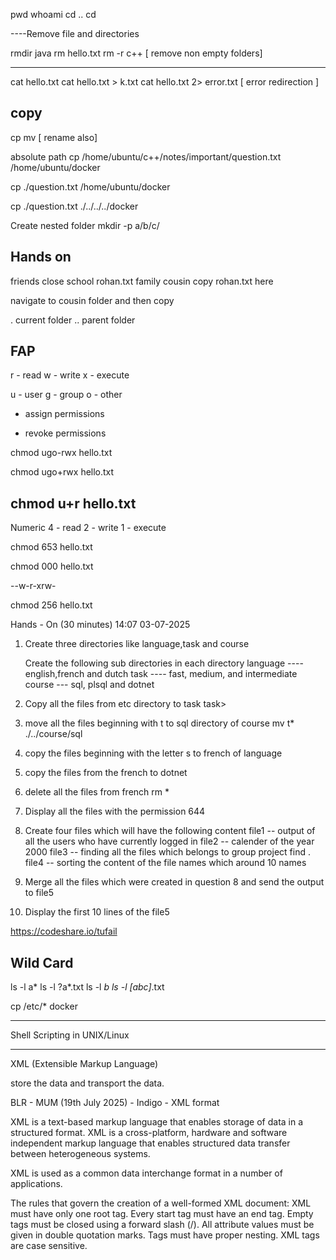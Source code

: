 pwd
whoami
cd ..
cd

----Remove file and directories


rmdir java
rm hello.txt
rm -r c++	[ remove non empty folders]

------
cat hello.txt
cat hello.txt > k.txt
cat hello.txt 2> error.txt 	[ error redirection ]

copy
---------

cp
mv [ rename also]

absolute path
cp /home/ubuntu/c++/notes/important/question.txt /home/ubuntu/docker

cp ./question.txt /home/ubuntu/docker

cp ./question.txt ./../../../docker


Create nested folder
mkdir -p a/b/c/

Hands on
--------------

friends
	close
	school
	    rohan.txt
family
	cousin
                   copy rohan.txt here 

navigate to cousin folder and then copy





. 	current folder
..	parent folder

FAP
--------------

r - read
w - write
x - execute

u - user
g  - group 
o - other

+  assign permissions
-  revoke permissions

chmod ugo-rwx hello.txt

chmod ugo+rwx hello.txt

chmod u+r hello.txt
---------
Numeric
4	- read
2	- write
1	- execute

chmod 653 hello.txt

chmod 000 hello.txt

--w-r-xrw-

chmod 256 hello.txt


Hands - On (30 minutes) 14:07 03-07-2025

1. Create three directories like language,task and course

   Create the following sub directories in each directory
   language ---- english,french and dutch
    task   ----  fast, medium, and intermediate
    course  --- sql, plsql and dotnet

2. Copy all the files from etc directory to task
task>
3. move all the files beginning with t to sql directory of course
mv t* ./../course/sql

4. copy the files beginning with the letter s to french of language
5. copy the files from the french to dotnet
6. delete all the files from french
rm *

7. Display all the files with the permission 644

8. Create four files which will have the following content
   file1 -- output of all the users who have currently logged in
   file2 -- calender of the year 2000
   file3 -- finding all the files which belongs to group project
	find . 
   file4 -- sorting the content of the file names which around 10 names


9. Merge all the files which were created in question 8 and send the output to file5



10. Display the first 10 lines of the file5


https://codeshare.io/tufail 

Wild Card
------------------

ls -l a*
ls -l ?a*.txt
ls -l *b
ls -l [abc]*.txt


cp /etc/* docker

--------------------------------------
Shell Scripting in UNIX/Linux


















-----------------
XML (Extensible Markup Language)

store the data and transport the data.


BLR - MUM	(19th July 2025)	- Indigo	- XML format





















XML is a text-based markup language that enables storage of data in a structured format.
XML is a cross-platform, hardware and software independent markup language that enables structured data transfer between heterogeneous systems.


XML is used as a common data interchange format in a number of applications.


The rules that govern the creation of a well-formed XML document:
XML must have only one root tag.
Every start tag must have an end tag.
Empty tags must be closed using a forward slash (/).
All attribute values must be given in double quotation marks.
Tags must have proper nesting.
XML tags are case sensitive.
